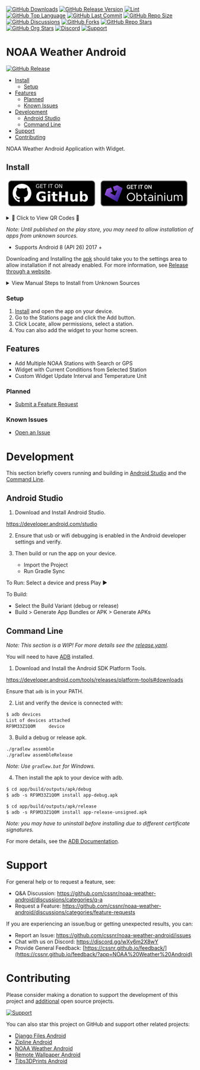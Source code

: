 [![GitHub Downloads](https://img.shields.io/github/downloads/cssnr/noaa-weather-android/total?logo=github)](https://github.com/cssnr/noaa-weather-android/releases/latest/download/app-release.apk)
[![GitHub Release Version](https://img.shields.io/github/v/release/cssnr/noaa-weather-android?logo=github)](https://github.com/cssnr/noaa-weather-android/releases/latest)
[![Lint](https://img.shields.io/github/actions/workflow/status/cssnr/noaa-weather-android/lint.yaml?logo=github&logoColor=white&label=lint)](https://github.com/cssnr/noaa-weather-android/actions/workflows/lint.yaml)
[![GitHub Top Language](https://img.shields.io/github/languages/top/cssnr/noaa-weather-android?logo=htmx)](https://github.com/cssnr/noaa-weather-android)
[![GitHub Last Commit](https://img.shields.io/github/last-commit/cssnr/noaa-weather-android?logo=github&label=updated)](https://github.com/cssnr/noaa-weather-android/graphs/commit-activity)
[![GitHub Repo Size](https://img.shields.io/github/repo-size/cssnr/noaa-weather-android?logo=bookstack&logoColor=white&label=repo%20size)](https://github.com/cssnr/noaa-weather-android)
[![GitHub Discussions](https://img.shields.io/github/discussions/cssnr/noaa-weather-android)](https://github.com/cssnr/noaa-weather-android/discussions)
[![GitHub Forks](https://img.shields.io/github/forks/cssnr/noaa-weather-android?style=flat&logo=github)](https://github.com/cssnr/noaa-weather-android/forks)
[![GitHub Repo Stars](https://img.shields.io/github/stars/cssnr/noaa-weather-android?style=flat&logo=github)](https://github.com/cssnr/noaa-weather-android/stargazers)
[![GitHub Org Stars](https://img.shields.io/github/stars/cssnr?style=flat&logo=github&label=org%20stars)](https://cssnr.com/)
[![Discord](https://img.shields.io/discord/899171661457293343?logo=discord&logoColor=white&label=discord&color=7289da)](https://discord.gg/wXy6m2X8wY)
[![Support](https://img.shields.io/badge/Ko--fi-579fbf?logo=kofi&label=Support)](https://ko-fi.com/cssnr)

# NOAA Weather Android

[![GitHub Release](https://img.shields.io/github/v/release/cssnr/noaa-weather-android?style=for-the-badge&logo=android&label=Download%20Android%20APK&color=A4C639)](https://github.com/cssnr/noaa-weather-android/releases/latest/download/app-release.apk)

- [Install](#Install)
  - [Setup](#Setup)
- [Features](#Features)
  - [Planned](#Planned)
  - [Known Issues](#Known-Issues)
- [Development](#Development)
  - [Android Studio](#Android-Studio)
  - [Command Line](#Command-Line)
- [Support](#Support)
- [Contributing](#Contributing)

NOAA Weather Android Application with Widget.

## Install

[![Get on GitHub](https://raw.githubusercontent.com/smashedr/repo-images/refs/heads/master/android/get80/github.png)](https://github.com/cssnr/noaa-weather-android/releases/latest/download/app-release.apk)
[![Get on Obtainium](https://raw.githubusercontent.com/smashedr/repo-images/refs/heads/master/android/get80/obtainium.png)](https://apps.obtainium.imranr.dev/redirect?r=obtainium://add/https://github.com/cssnr/noaa-weather-android)

<details><summary>📲 Click to View QR Codes 📸</summary>

[![QR Code](https://raw.githubusercontent.com/smashedr/repo-images/refs/heads/master/noaa-weather-android/qr-code-github.png)](https://github.com/cssnr/noaa-weather-android/releases/latest/download/app-release.apk)

[![QR Code](https://raw.githubusercontent.com/smashedr/repo-images/refs/heads/master/noaa-weather-android/qr-code-obtainium.png)](https://apps.obtainium.imranr.dev/redirect?r=obtainium://add/https://github.com/cssnr/noaa-weather-android/)

</details>

_Note: Until published on the play store, you may need to allow installation of apps from unknown sources._

- Supports Android 8 (API 26) 2017 +

Downloading and Installing the [apk](https://github.com/cssnr/noaa-weather-android/releases/latest/download/app-release.apk)
should take you to the settings area to allow installation if not already enabled.
For more information, see [Release through a website](https://developer.android.com/studio/publish#publishing-website).

<details><summary>View Manual Steps to Install from Unknown Sources</summary>

1. Go to your device settings.
2. Search for "Install unknown apps" or similar.
3. Choose the app you will install the apk file from.
   - Select your web browser to install directly from it.
   - Select your file manager to open it, locate the apk and install from there.
4. Download the [Latest Release](https://github.com/cssnr/noaa-weather-android/releases/latest/download/app-release.apk).
5. Open the download apk in the app you selected in step #3.
6. Choose Install and Accept any Play Protect notifications.
7. The app is now installed. Proceed to the [Setup](#Setup) section below.

</details>

### Setup

1. [Install](#Install) and open the app on your device.
2. Go to the Stations page and click the Add button.
3. Click Locate, allow permissions, select a station.
4. You can also add the widget to your home screen.

## Features

- Add Multiple NOAA Stations with Search or GPS
- Widget with Current Conditions from Selected Station
- Custom Widget Update Interval and Temperature Unit

### Planned

- [Submit a Feature Request](https://github.com/cssnr/noaa-weather-android/discussions/categories/feature-requests)

### Known Issues

- [Open an Issue](https://github.com/cssnr/noaa-weather-android/issues)

# Development

This section briefly covers running and building in [Android Studio](#Android-Studio) and the [Command Line](#Command-Line).

## Android Studio

1. Download and Install Android Studio.

https://developer.android.com/studio

2. Ensure that usb or wifi debugging is enabled in the Android developer settings and verify.

3. Then build or run the app on your device.
   - Import the Project
   - Run Gradle Sync

To Run: Select a device and press Play ▶️

To Build:

- Select the Build Variant (debug or release)
- Build > Generate App Bundles or APK > Generate APKs

## Command Line

_Note: This section is a WIP! For more details see the [release.yaml](.github/workflows/release.yaml)._

You will need to have [ADB](https://developer.android.com/tools/adb) installed.

1. Download and Install the Android SDK Platform Tools.

https://developer.android.com/tools/releases/platform-tools#downloads

Ensure that `adb` is in your PATH.

2. List and verify the device is connected with:

```shell
$ adb devices
List of devices attached
RF9M33Z1Q0M     device
```

3. Build a debug or release apk.

```shell
./gradlew assemble
./gradlew assembleRelease
```

_Note: Use `gradlew.bat` for Windows._

4. Then install the apk to your device with adb.

```shell
$ cd app/build/outputs/apk/debug
$ adb -s RF9M33Z1Q0M install app-debug.apk
```

```shell
$ cd app/build/outputs/apk/release
$ adb -s RF9M33Z1Q0M install app-release-unsigned.apk
```

_Note: you may have to uninstall before installing due to different certificate signatures._

For more details, see the [ADB Documentation](https://developer.android.com/tools/adb#move).

# Support

For general help or to request a feature, see:

- Q&A Discussion: https://github.com/cssnr/noaa-weather-android/discussions/categories/q-a
- Request a Feature: https://github.com/cssnr/noaa-weather-android/discussions/categories/feature-requests

If you are experiencing an issue/bug or getting unexpected results, you can:

- Report an Issue: https://github.com/cssnr/noaa-weather-android/issues
- Chat with us on Discord: https://discord.gg/wXy6m2X8wY
- Provide General Feedback: [https://cssnr.github.io/feedback/](https://cssnr.github.io/feedback/?app=NOAA%20Weather%20Android)

# Contributing

Please consider making a donation to support the development of this project
and [additional](https://cssnr.com/) open source projects.

[![Support](https://img.shields.io/badge/Ko--fi-579fbf?style=for-the-badge&logo=kofi&label=Support)](https://ko-fi.com/cssnr)

You can also star this project on GitHub and support other related projects:

- [Django Files Android](https://github.com/django-files/android-client?tab=readme-ov-file#readme)
- [Zipline Android](https://github.com/cssnr/zipline-android?tab=readme-ov-file#readme)
- [NOAA Weather Android](https://github.com/cssnr/noaa-weather-android?tab=readme-ov-file#readme)
- [Remote Wallpaper Android](https://github.com/cssnr/remote-wallpaper-android?tab=readme-ov-file#readme)
- [Tibs3DPrints Android](https://github.com/cssnr/tibs3dprints-android?tab=readme-ov-file#readme)
